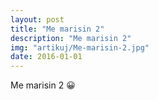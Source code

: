 ```yaml
---
layout: post
title: "Me marisin 2"
description: "Me marisin 2"
img: "artikuj/Me-marisin-2.jpg"
date: 2016-01-01
---
```

Me marisin 2 😀<div></div>
